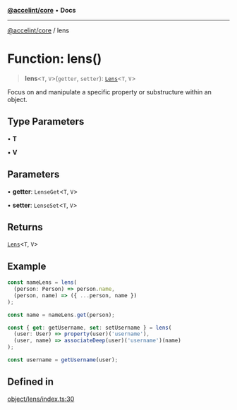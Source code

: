 [**@accelint/core**](../README.md) • **Docs**

***

[@accelint/core](../README.md) / lens

# Function: lens()

> **lens**\<`T`, `V`\>(`getter`, `setter`): [`Lens`](../type-aliases/Lens.md)\<`T`, `V`\>

Focus on and manipulate a specific property or substructure within an object.

## Type Parameters

• **T**

• **V**

## Parameters

• **getter**: `LenseGet`\<`T`, `V`\>

• **setter**: `LenseSet`\<`T`, `V`\>

## Returns

[`Lens`](../type-aliases/Lens.md)\<`T`, `V`\>

## Example

```ts
const nameLens = lens(
  (person: Person) => person.name,
  (person, name) => ({ ...person, name })
);

const name = nameLens.get(person);

const { get: getUsername, set: setUsername } = lens(
  (user: User) => property(user)('username'),
  (user, name) => associateDeep(user)('username')(name)
);

const username = getUsername(user);
```

## Defined in

[object/lens/index.ts:30](https://github.com/gohypergiant/standard-toolkit/blob/424b88fd48a5bcc02ed99ee27fd64cd73349aa30/packages/core/src/object/lens/index.ts#L30)
